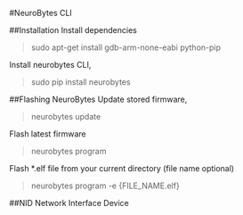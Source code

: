 #NeuroBytes CLI

##Installation
Install dependencies
>sudo apt-get install gdb-arm-none-eabi python-pip

Install neurobytes CLI,
>sudo pip install neurobytes

##Flashing NeuroBytes
Update stored firmware,
>neurobytes update

Flash latest firmware
>neurobytes program

Flash *.elf file from your current directory (file name optional)
>neurobytes program -e {FILE_NAME.elf}

##NID
Network Interface Device